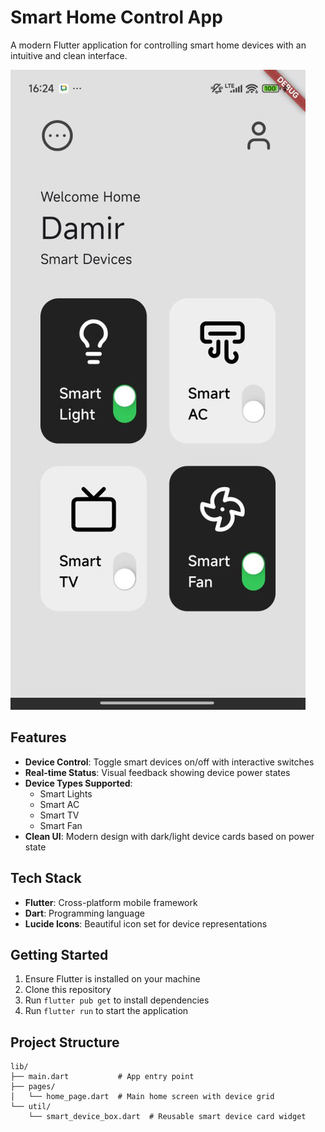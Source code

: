 # Smart Home Control App

A modern Flutter application for controlling smart home devices with an intuitive and clean interface.

![Smart Home App](SmartHome.jpg)

## Features
- **Device Control**: Toggle smart devices on/off with interactive switches
- **Real-time Status**: Visual feedback showing device power states
- **Device Types Supported**:
  - Smart Lights
  - Smart AC
  - Smart TV
  - Smart Fan
- **Clean UI**: Modern design with dark/light device cards based on power state

## Tech Stack

- **Flutter**: Cross-platform mobile framework
- **Dart**: Programming language
- **Lucide Icons**: Beautiful icon set for device representations

## Getting Started

1. Ensure Flutter is installed on your machine
2. Clone this repository
3. Run `flutter pub get` to install dependencies
4. Run `flutter run` to start the application

## Project Structure

```
lib/
├── main.dart           # App entry point
├── pages/
│   └── home_page.dart  # Main home screen with device grid
└── util/
    └── smart_device_box.dart  # Reusable smart device card widget
```
